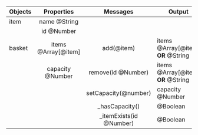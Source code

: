 | Objects | Properties | Messages | Output |
| - | :-: | :-: | - |
| item  | name @String
|| id @Number
| basket | items @Array[@item]| add(@item) | items @Array[@item] **OR** @String
|| capacity @Number| remove(id @Number) | items @Array[@item] **OR** @String
||| setCapacity(@number) | capacity @Number
||| _hasCapacity() | @Boolean
||| _itemExists(id @Number) | @Boolean